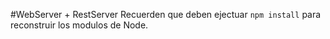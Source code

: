 #WebServer + RestServer
Recuerden que deben ejectuar ```npm install``` para reconstruir los modulos de Node.